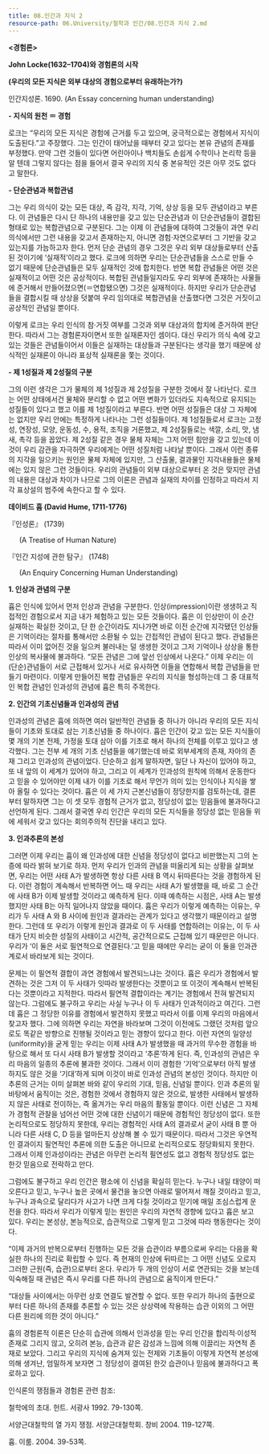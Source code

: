 ```yaml
---
title: 08.인간과 지식 2
resource-path: 06.University/철학과 인간/08.인간과 지식 2.md
---
```

**<경험론>**

**John Locke(1632–1704)와 경험론의 시작**

**(우리의 모든 지식은 외부 대상의 경험으로부터 유래하는가?)**

인간지성론. 1690. (An Essay concerning human understanding)

**- 지식의 원천 ＝ 경험**

로크는 “우리의 모든 지식은 경험에 근거를 두고 있으며, 궁극적으로는 경험에서 지식이 도출된다.”고 주장했다. 그는 인간이 태어났을 때부터 갖고 있다는 본유 관념의 존재를 부정했다. 만약 그런 것들이 있다면 어린아이나 백치들도 손쉽게 수학이나 논리학 등을 알 텐데 그렇지 않다는 점을 들어서 결국 우리의 지식 중 본유적인 것은 아무 것도 없다고 말한다. 

**- 단순관념과 복합관념**

그는 우리 의식이 갖는 모든 대상, 즉 감각, 지각, 기억, 상상 등을 모두 관념이라고 부른다. 이 관념들은 다시 단 하나의 내용만을 갖고 있는 단순관념과 이 단순관념들이 결합된 형태로 있는 복합관념으로 구분된다. 그는 이제 이 관념들에 대하여 그것들이 과연 우리 의식에서만 그런 내용을 갖고서 존재하는지, 아니면 경험·자연으로부터 그 기반을 갖고 있는지를 가늠하고자 한다. 먼저 단순 관념의 경우 그것은 우리 외부 대상들로부터 산출된 것이기에 ‘실재적’이라고 했다. 로크에 의하면 우리는 단순관념들을 스스로 만들 수 없기 때문에 단순관념들은 모두 실재적인 것에 합치한다. 반면 복합 관념들은 어떤 것은 실재적이고 어떤 것은 공상적이다. 복합된 관념들일지라도 우리 외부에 존재하는 사물들에 준거해서 만들어졌으면(＝연합됐으면) 그것은 실재적이다. 하지만 우리가 단순관념들을 결합시킬 때 상상을 덧붙여 우리 임의대로 복합관념을 산출했다면 그것은 거짓이고 공상적인 관념일 뿐이다.

이렇게 로크는 우리 인식의 참·거짓 여부를 그것과 외부 대상과의 합치에 준거하여 판단한다. 따라서 그는 경험론자이면서 또한 실재론자인 셈이다. 대신 우리가 의식 속에 갖고 있는 것들은 관념들이어서 이들은 실재하는 대상들과 구분된다는 생각을 했기 때문에 상식적인 실재론이 아니라 표상적 실재론을 쫓는 것이다. 


**- 제 1성질과 제 2성질의 구분**

그의 이런 생각은 그가 물체의 제 1성질과 제 2성질을 구분한 것에서 잘 나타난다. 로크는 어떤 상태에서건 물체와 분리할 수 없고 어떤 변화가 있더라도 지속적으로 유지되는 성질들이 있다고 했고 이를 제 1성질이라고 부른다. 반면 어떤 성질들은 대상 그 자체에는 없지만 우리 안에는 특정하게 나타나는 그런 성질들이다. 제 1성질들로서 로크는 고정성, 연장성, 모양, 운동성, 수, 용적, 조직을 거론했고, 제 2성질들로는 색깔, 소리, 맛, 냄새, 촉각 등을 꼽았다. 제 2성질 같은 경우 물체 자체는 그저 어떤 힘만을 갖고 있는데 이것이 우리 감관을 자극하면 우리에게는 어떤 성질처럼 나타날 뿐이다. 그래서 이런 종류의 지각을 일으키는 원인은 물체 자체에 있지만, 그 산출물, 결과물인 지각내용들은 물체에는 있지 않은 그런 것들이다. 우리의 관념들이 외부 대상으로부터 온 것은 맞지만 관념의 내용은 대상과 차이가 나므로 그의 이론은 관념과 실재의 차이를 인정하고 따라서 지각 표상설의 범주에 속한다고 할 수 있다.



**데이비드 흄 (David Hume, 1711-1776)** 

『인성론』 (1739) 

`	`(A Treatise of Human Nature)

『인간 지성에 관한 탐구』 (1748)

`	`(An Enquiry Concerning Human Understanding)


**1. 인상과 관념의 구분**

흄은 인식에 있어서 먼저 인상과 관념을 구분한다. 인상(impression)이란 생생하고 직접적인 경험으로서 지금 내가 체험하고 있는 모든 것들이다. 흄은 이 인상만이 이 순간 실재하는 확실한 것이고, 단 한 순간이라도 지나가면 바로 이전 순간에 지각됐던 인상들은 기억이라는 절차를 통해서만 소환될 수 있는 간접적인 관념이 된다고 했다. 관념들은 따라서 이미 없어진 것을 일으켜 불러내는 덜 생생한 것이고 그저 기억이나 상상을 통한 인상의 복사물에 불과하다. “모든 관념은 그에 앞선 인상에서 나온다.” 이제 우리는 이 (단순)관념들이 서로 근접해서 있거나 서로 유사하면 이들을 연합해서 복합 관념들을 만들기 마련이다. 이렇게 만들어진 복합 관념들은 우리의 지식을 형성하는데 그 중 대표적인 복합 관념인 인과성의 관념에 흄은 특히 주목한다. 

**2. 인간의 기초신념들과 인과성의 관념**

인과성의 관념은 흄에 의하면 여러 일반적인 관념들 중 하나가 아니라 우리의 모든 지식들이 기초와 토대로 삼는 기초신념들 중 하나이다. 흄은 인간이 갖고 있는 모든 지식들이 몇 개의 기본 전제, 가정을 토대 삼아 이를 기초로 해서 하나의 전체를 이루고 있다고 생각했다. 그는 전부 세 개의 기초 신념들을 얘기했는데 바로 외부세계의 존재, 자아의 존재 그리고 인과성의 관념이었다. 단순하고 쉽게 말하자면, 일단 나 자신이 있어야 하고, 또 내 앞의 이 세계가 있어야 하고, 그리고 이 세계가 인과성의 원칙에 의해서 운동한다고 믿을 수 있어야만 이제 내가 이를 기초로 해서 무언가 의미 있는 인식이나 지식을 쌓아 올릴 수 있다는 것이다. 흄은 이 세 가지 근본신념들이 정당한지를 검토하는데, 결론부터 말하자면 그는 이 셋 모두 경험적 근거가 없고, 정당성이 없는 믿음들에 불과하다고 선언하게 된다. 그래서 결국엔 우리 인간은 우리의 모든 지식들을  정당성 없는 믿음들 위에 세워서 갖고 있다는 회의주의적 진단을 내리고 있다.

**3. 인과추론의 본성**

그러면 이제 우리는 흄이 왜 인과성에 대한 신념을 정당성이 없다고 비판했는지 그의 논증에 따라 밝혀 보기로 하자. 먼저 우리가 인과의 관념을 떠올리게 되는 상황을 살펴보면, 우리는 어떤 사태 A가 발생하면 항상 다른 사태 B 역시 뒤따른다는 것을 경험하게 된다. 이런 경험이 계속해서 반복하면 어느 때 우리는 사태  A가 발생했을 때, 바로 그 순간에 사태 B가 이제 발생할 것이라고 예측하게 된다. 이때 예측하는 시점은, 사태  A는 발생했지만 사태 B는 아직 일어나지 않았을 때이다. 흄은 우리가 이렇게 예측하는 이유는, 우리가 두 사태 A 와 B 사이에 원인과 결과라는 관계가 있다고 생각했기 때문이라고 설명한다. 그런데 또 우리가 이렇게 원인과 결과로 이 두 사태를 연합하려는 이유는, 이 두 사태가 단지 비슷한 성질의 사태이고 시간적, 공간적으로도 근접해 있기 때문만은 아니다. 우리가 ‘이 둘은 서로 필연적으로 연결된다.’고 믿을 때에만 우리는 굳이 이 둘을 인과관계로서 바라보게 되는 것이다. 

문제는 이 필연적 결합이 과연 경험에서 발견되느냐는 것이다. 흄은 우리가 경험에서 발견하는 것은 그저 이 두 사태가 잇따라 발생한다는 것뿐이고 또 이것이 계속해서 반복된다는 것뿐이라고 지적한다. 따라서 필연적 결합이라는 계기는 경험에서 전혀 발견되지 않는다. 그럼에도 불구하고 우리는 사실 누구나 이 두 사태가 인과적이라고 여긴다. 그런데 흄은 그 정당한 이유를 경험에서 발견하지 못했고 따라서 이를 이제 우리의 마음에서 찾고자 했다. 그에 의하면 우리는 자연을 바라보며 그것이 이전에도 그랬던 것처럼 앞으로도 똑같은 방향으로 진행될 것이라고 믿는 경향이 있다고 한다. 이런 자연의 일양성(uniformity)을 굳게 믿는 우리는 이제 사태 A가 발생했을 때 과거의 무수한 경험을 바탕으로 해서 또 다시 사태 B가 발생할 것이라고 ‘추론’하게 된다. 즉, 인과성의 관념은 우리 마음의 일종의 추론에 불과한 것이다. 그래서 이미 경험한 ‘기억’으로부터 아직 발생하지도 않은 것을 ‘기대’하게 되며 이것이 바로 인과성 관념의 본성인 것이다. 하지만 이 추론의 근거는 이미 살펴본 바와 같이 우리의 기대, 믿음, 신념일 뿐이다. 인과 추론의 밑바탕에서 움직이는 것은, 경험한 것에서 경험하지 않은 것으로, 발생한 사태에서 발생하지 않은 사태로 전이하는, 즉 옮겨가는 우리 마음의 활동일 뿐이다. 이런 신념은 그 자체가 경험적 관찰을 넘어선 어떤 것에 대한 신념이기 때문에 경험적인 정당성이 없다. 또한 논리적으로도 정당하지 못한데, 우리는 경험적인 사태 A의 결과로서 굳이 사태 B 뿐 아니라 다른 사태 C, D 등을 얼마든지 상상해 볼 수 있기 때문이다. 따라서 그것은 우연적인 결과이지 필연적인 추론에 의한 도출은 아니므로 논리적으로도 정당화되지 못한다. 그래서 이제 인과성이라는 관념은 아무런 논리적 필연성도 없고 경험적 정당성도 없는 한갓 믿음으로 전락하고 만다.

그럼에도 불구하고 우리 인간은 평소에 이 신념을 확실히 믿는다. 누구나 내일 태양이 떠오른다고 믿고, 누구나 높은 곳에서 물건을 놓으면 아래로 떨어져서 깨질 것이라고 믿고, 누구나 과속으로 달리다가 사고가 나면 크게 다칠 것이라고 믿기에 매일 조심스럽게 운전을 한다. 따라서 우리가 이렇게 믿는 원인은 우리의 자연적 경향에 있다고 흄은 보고 있다. 우리는 본성상, 본능적으로, 습관적으로 그렇게 믿고 그것에 따라 행동한다는 것이다. 

“이제 과거의 반복으로부터 진행하는 모든 것을 습관이라 부름으로써 우리는 다음을 확실한 하나의 진리로 확립할 수 있다. 즉 현재의 인상에 뒤따르는 그 어떤 신념도 오로지 그러한 근원(즉, 습관)으로부터 온다. 우리가 두 개의 인상이 서로 연관되는 것을 보는데 익숙해질 때 관념은 즉시 우리를 다른 하나의 관념으로 움직이게 만든다.”

“대상들 사이에서는 아무런 상호 연결도 발견할 수 없다. 또한 우리가 하나의 출현으로부터 다른 하나의 존재를 추론할 수 있는 것은 상상력에 작용하는 습관 이외의 그 어떤 다른 원리에 의한 것이 아니다.”

흄의 경험론적 이론은 단순히 습관에 의해서 인과성을 믿는 우리 인간을 합리적·이성적 존재로 그리지 않고, 오히려 본능, 습관과 같은 감성과 느낌에 의해 이끌리는 자연적 존재로 보았다. 그리고 우리의 지식에 숨겨져 있는 전제와 기초들이 이렇게 자연적 본성에 의해 생겨난, 엄밀하게 보자면 그 정당성이 결여된 한갓 습관이나 믿음에 불과하다고 폭로하고 있다.


인식론의 쟁점들과 경험론 관련 참조:

철학에의 초대. 헌트. 서광사 1992. 79-130쪽.

서양근대철학의 열 가지 쟁점. 서양근대철학회. 창비 2004. 119-127쪽.

흄. 이룸. 2004. 39-53쪽.